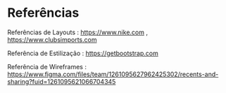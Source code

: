 # Referências

Referências de Layouts : https://www.nike.com , https://www.clubsimports.com

Referência de Estilização : https://getbootstrap.com

Referência de Wireframes : https://www.figma.com/files/team/1261095627962425302/recents-and-sharing?fuid=1261095621066704345
